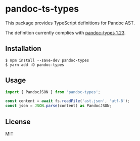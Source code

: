 # pandoc-ts-types

This package provides TypeScript definitions for Pandoc AST.

The definition currently complies with [pandoc-types 1.23](https://github.com/jgm/pandoc-types/releases/tag/1.23).

## Installation

```
$ npm install --save-dev pandoc-types
$ yarn add -D pandoc-types
```

## Usage

```ts
import { PandocJSON } from 'pandoc-types';

const content = await fs.readFile('ast.json', 'utf-8');
const json = JSON.parse(content) as PandocJSON;
```

## License

MIT